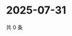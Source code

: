 # 2025-07-31

共 0 条

<!-- BEGIN ZHIHUVIDEO -->
<!-- 最后更新时间 Thu Jul 31 2025 19:11:14 GMT+0800 (China Standard Time) -->

<!-- END ZHIHUVIDEO -->
